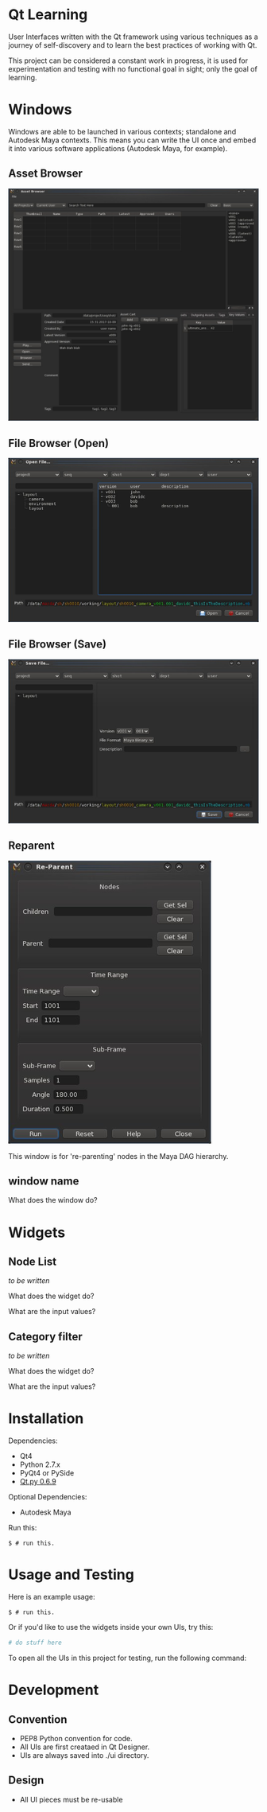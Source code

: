 # Qt Learning
User Interfaces written with the Qt framework using various techniques as a journey of self-discovery and to learn the best practices of working with Qt.

This project can be considered a constant work in progress, it is used for experimentation and testing with no functional goal in sight; only the goal of learning.

# Windows

Windows are able to be launched in various contexts; standalone and Autodesk Maya contexts. This means you can write the UI once and embed it into various software applications (Autodesk Maya, for example).

## Asset Browser

![Asset Browser Window](https://raw.githubusercontent.com/david-cattermole/qt-learning/master/screenshots/assetBrowser.jpg)

## File Browser (Open)

![Open File Window](https://raw.githubusercontent.com/david-cattermole/qt-learning/master/screenshots/fileBrowserOpen.jpg)

## File Browser (Save)

![Save File Window](https://raw.githubusercontent.com/david-cattermole/qt-learning/master/screenshots/fileBrowserSave.jpg) 

## Reparent

![Reparent Window](https://raw.githubusercontent.com/david-cattermole/qt-learning/master/screenshots/reparent.jpg)

This window is for 're-parenting' nodes in the Maya DAG hierarchy. 

## window name

What does the window do?

# Widgets

## Node List

_to be written_

What does the widget do?

What are the input values?

## Category filter

_to be written_

What does the widget do?

What are the input values?

# Installation

Dependencies:
- Qt4
- Python 2.7.x
- PyQt4 or PySide
- [Qt.py 0.6.9](https://github.com/mottosso/Qt.py/releases/tag/0.6.9)

Optional Dependencies:
- Autodesk Maya

Run this:
```commandline
$ # run this. 
``` 

# Usage and Testing

Here is an example usage:
```commandline
$ # run this. 
```

Or if you'd like to use the widgets inside your own UIs, try this:
```python
# do stuff here
```

To open all the UIs in this project for testing, run the following command:


# Development

## Convention

- PEP8 Python convention for code.
- All UIs are first creataed in Qt Designer.
- UIs are always saved into ./ui directory.  

## Design

- All UI pieces must be re-usable 
